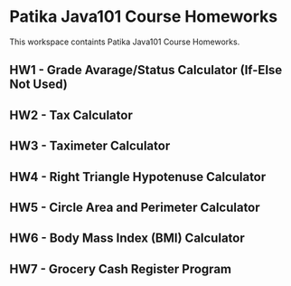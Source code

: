 # Patika Java101 Course Homeworks

This workspace containts Patika Java101 Course Homeworks.

## HW1 - Grade Avarage/Status Calculator (If-Else Not Used)

## HW2 - Tax Calculator

## HW3 - Taximeter Calculator

## HW4 - Right Triangle Hypotenuse Calculator

## HW5 - Circle Area and Perimeter Calculator

## HW6 - Body Mass Index (BMI) Calculator

## HW7 - Grocery Cash Register Program
